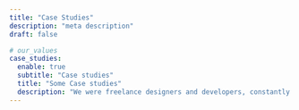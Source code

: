 ```yaml
---
title: "Case Studies"
description: "meta description"
draft: false

# our_values
case_studies:
  enable: true
  subtitle: "Case studies"
  title: "Some Case studies"
  description: "We were freelance designers and developers, constantly finding <br> ourselves deep in vague feedback. This made every client and team"
---
```

